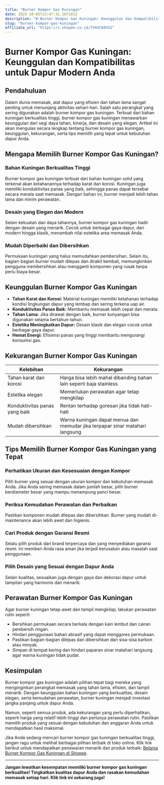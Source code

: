 ```yaml
---
title: "Burner Kompor Gas Kuningan"
date: 2025-10-03T23:47:31.107181Z
description: "# Burner Kompor Gas Kuningan: Keunggulan dan Kompatibilitas untuk Dapur Modern Anda..."
slug: "burner-kompor-gas-kuningan"
affiliate_url: "https://s.shopee.co.id/7V44C68VX2"
---
```

# Burner Kompor Gas Kuningan: Keunggulan dan Kompatibilitas untuk Dapur Modern Anda

## Pendahuluan

Dalam dunia memasak, alat dapur yang efisien dan tahan lama sangat penting untuk menunjang aktivitas sehari-hari. Salah satu perangkat yang sering digunakan adalah burner kompor gas kuningan. Terbuat dari bahan kuningan berkualitas tinggi, burner kompor gas kuningan menawarkan keunggulan dari segi daya tahan, kinerja, dan desain yang elegan. Artikel ini akan mengulas secara lengkap tentang burner kompor gas kuningan, keunggulan, kekurangan, serta tips memilih yang tepat untuk kebutuhan dapur Anda.

## Mengapa Memilih Burner Kompor Gas Kuningan?

### Bahan Kuningan Berkualitas Tinggi

Burner kompor gas kuningan terbuat dari bahan kuningan solid yang terkenal akan ketahanannya terhadap karat dan korosi. Kuningan juga memiliki konduktivitas panas yang baik, sehingga panas dapat tersebar secara merata saat memasak. Dengan bahan ini, burner menjadi lebih tahan lama dan minim perawatan.

### Desain yang Elegan dan Modern

Selain kekuatan dan daya tahannya, burner kompor gas kuningan hadir dengan desain yang menarik. Cocok untuk berbagai gaya dapur, dari modern hingga klasik, menambah nilai estetika area memasak Anda.

### Mudah Diperbaiki dan Dibersihkan

Permukaan kuningan yang halus memudahkan pembersihan. Selain itu, bagian-bagian burner mudah dilepas dan dirakit kembali, memungkinkan pengguna membersihkan atau mengganti komponen yang rusak tanpa perlu biaya besar.

## Keunggulan Burner Kompor Gas Kuningan

- **Tahan Karat dan Korosi:** Material kuningan memiliki ketahanan terhadap kondisi lingkungan dapur yang lembap dan sering terkena uap air.
- **Konduktivitas Panas Baik:** Membantu memasak lebih cepat dan merata.
- **Tahan Lama:** Jika dirawat dengan baik, burner kunyangan bisa digunakan selama bertahun-tahun.
- **Estetika Meningkatkan Dapur:** Desain klasik dan elegan cocok untuk berbagai gaya dapur.
- **Hemat Energi:** Efisiensi panas yang tinggi membantu mengurangi konsumsi gas.

## Kekurangan Burner Kompor Gas Kuningan

| Kelebihan | Kekurangan |
| --- | --- |
| Tahan karat dan korosi | Harga bisa lebih mahal dibanding bahan lain seperti baja stainless |
| Estetika elegan | Memerlukan perawatan agar tetap mengkilap |
| Konduktivitas panas yang baik | Rentan terhadap goresan jika tidak hati-hati |
| Mudah dibersihkan | Warna kuningan dapat menua dan memudar jika terpapar sinar matahari langsung |

## Tips Memilih Burner Kompor Gas Kuningan yang Tepat

### Perhatikan Ukuran dan Kesesuaian dengan Kompor

Pilih burner yang sesuai dengan ukuran kompor dan kebutuhan memasak Anda. Jika Anda sering memasak dalam jumlah besar, pilih burner berdiameter besar yang mampu menampung panci besar.

### Periksa Kemudahan Perawatan dan Perbaikan

Pastikan komponen mudah dilepas dan dibersihkan. Burner yang mudah di-maintenance akan lebih awet dan higienis.

### Cari Produk dengan Garansi Resmi

Selalu pilih produk dari brand terpercaya dan yang menyediakan garansi resmi. Ini memberi Anda rasa aman jika terjadi kerusakan atau masalah saat penggunaan.

### Pilih Desain yang Sesuai dengan Dapur Anda

Selain kualitas, sesuaikan juga dengan gaya dan dekorasi dapur untuk tampilan yang harmonis dan menarik.

## Perawatan Burner Kompor Gas Kuningan

Agar burner kuningan tetap awet dan tampil mengkilap, lakukan perawatan rutin seperti:

- Bersihkan permukaan secara berkala dengan kain lembut dan cairan pembersih ringan.
- Hindari penggunaan bahan abrasif yang dapat menggores permukaan.
- Pastikan bagian-bagian dilepas dan dibersihkan dari sisa-sisa karbon atau minyak.
- Simpan di tempat kering dan hindari paparan sinar matahari langsung agar warna kuningan tidak pudar.

## Kesimpulan

Burner kompor gas kuningan adalah pilihan tepat bagi mereka yang menginginkan perangkat memasak yang tahan lama, efisien, dan tampil menarik. Dengan keunggulan bahan kuningan yang berkualitas, desain elegan, serta kemudahan perawatan, burner kuningan menjadi investasi jangka panjang untuk dapur Anda.

Namun, seperti semua produk, ada kekurangan yang perlu diperhatikan, seperti harga yang relatif lebih tinggi dan perlunya perawatan rutin. Pastikan memilih produk yang sesuai dengan kebutuhan dan anggaran Anda untuk mendapatkan hasil maksimal.

Jika Anda sedang mencari burner kompor gas kuningan berkualitas tinggi, jangan ragu untuk melihat berbagai pilihan terbaik di toko online. Klik link berikut untuk mendapatkan penawaran menarik dan produk terbaik: [Belanja Burner Kompor Gas Kuningan di Shopee](https://s.shopee.co.id/7V44C68VX2).

---

**Jangan lewatkan kesempatan memiliki burner kompor gas kuningan berkualitas! Tingkatkan kualitas dapur Anda dan rasakan kemudahan memasak setiap hari. Klik link ini sekarang juga!**